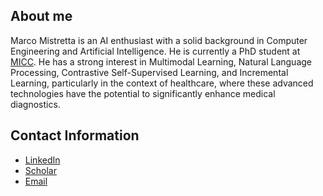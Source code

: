## About me
Marco Mistretta is an AI enthusiast with a solid background in Computer Engineering and Artificial Intelligence. 
He is  currently a PhD student at [MICC](https://www.micc.unifi.it/). 
He has a strong interest in Multimodal Learning, Natural Language Processing, Contrastive Self-Supervised Learning, and Incremental Learning, particularly in the context of healthcare, where these advanced technologies have the potential to significantly enhance medical diagnostics.

## Contact Information
- [LinkedIn](https://www.linkedin.com/in/marco-mistretta-0b02a021a/)
- [Scholar](https://scholar.google.com/citations?hl=it&authuser=4&user=KMIb4eAAAAAJ)
- [Email](marco.mistertta@edu.unifi.it)
